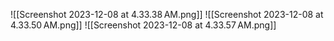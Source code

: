 ![[Screenshot 2023-12-08 at 4.33.38 AM.png]]
![[Screenshot 2023-12-08 at 4.33.50 AM.png]]
![[Screenshot 2023-12-08 at 4.33.57 AM.png]]